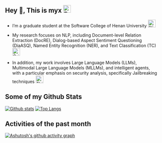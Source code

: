 ## Hey 👋, This is myx <img src="https://raw.githubusercontent.com/Tarikul-Islam-Anik/Animated-Fluent-Emojis/master/Emojis/Smilies/Beaming%20Face%20with%20Smiling%20Eyes.png" alt="Beaming Face with Smiling Eyes" width="25" height="25" />

- I’m a graduate student at the Software College of Henan University <img src="https://raw.githubusercontent.com/Tarikul-Islam-Anik/Animated-Fluent-Emojis/master/Emojis/Smilies/Slightly%20Smiling%20Face.png" alt="Slightly Smiling Face" width="25" height="25" />

- My research focuses on NLP, including Document-level Relation Extraction (DocRE), Dialog-based Aspect Sentiment Questioning (DiaASQ), Named Entity Recognition (NER), and Text Classification (TC) <img src="https://raw.githubusercontent.com/Tarikul-Islam-Anik/Animated-Fluent-Emojis/master/Emojis/Smilies/Grinning%20Face%20with%20Big%20Eyes.png" alt="Grinning Face with Big Eyes" width="25" height="25" />

- In addition, my work involves Large Language Models (LLMs), Multimodal Large Language Models (MLLMs), and intelligent agents, with a particular emphasis on security analysis, specifically Jailbreaking techniques <img src="https://raw.githubusercontent.com/Tarikul-Islam-Anik/Animated-Fluent-Emojis/master/Emojis/Smilies/Thinking%20Face.png" alt="Thinking Face" width="25" height="25" />

## Some of my Github Stats

[![Github stats](https://github-readme-stats.vercel.app/api?username=maoxuxu&show_icons=true&include_all_commits=true)](https://github.com/maoxuxu/github-readme-stats)
[![Top Langs](https://github-readme-stats.vercel.app/api/top-langs/?username=maoxuxu&layout=compact)](https://github.com/maoxuxu/github-readme-stats)

## Activities of the past month
[![Ashutosh's github activity graph](https://github-readme-activity-graph.vercel.app/graph?username=maoxuxu&theme=dracula)](https://github.com/ashutosh00710/github-readme-activity-graph)
